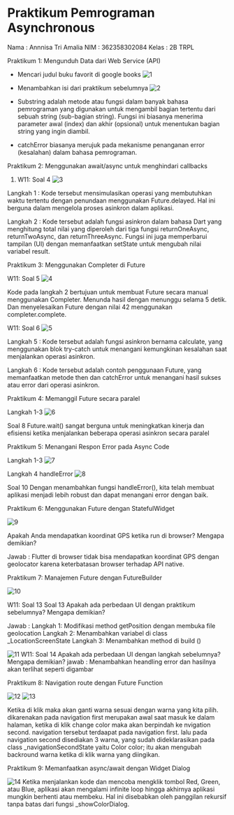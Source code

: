 # Praktikum Pemrograman Asynchronous
Nama    : Annnisa Tri Amalia
NIM     : 362358302084
Kelas   : 2B TRPL

Praktikum 1: Mengunduh Data dari Web Service (API)
- Mencari judul buku favorit di google books
![1](image/1.png)

- Menambahkan isi dari praktikum sebelumnya
![2](image/2.png)
- Substring adalah metode atau fungsi dalam banyak bahasa pemrograman yang digunakan untuk mengambil bagian tertentu dari sebuah string (sub-bagian string). Fungsi ini biasanya menerima parameter awal (index) dan akhir (opsional) untuk menentukan bagian string yang ingin diambil.

- catchError biasanya merujuk pada mekanisme penanganan error (kesalahan) dalam bahasa pemrograman.

Praktikum 2: Menggunakan await/async untuk menghindari callbacks

1. W11: Soal 4
![3](image/3.png)

Langkah 1 :
Kode tersebut mensimulasikan operasi yang membutuhkan waktu tertentu dengan penundaan menggunakan Future.delayed. Hal ini berguna dalam mengelola proses asinkron dalam aplikasi.

Langkah 2 : 
Kode tersebut adalah fungsi asinkron dalam bahasa Dart yang menghitung total nilai yang diperoleh dari tiga fungsi returnOneAsync, returnTwoAsync, dan returnThreeAsync. Fungsi ini juga memperbarui tampilan (UI) dengan memanfaatkan setState untuk mengubah nilai variabel result.

Praktikum 3: Menggunakan Completer di Future

W11: Soal 5
![4](image/4.png)

Kode pada langkah 2 bertujuan untuk membuat Future secara manual menggunakan Completer. Menunda hasil dengan menunggu selama 5 detik. Dan menyelesaikan Future dengan nilai 42 menggunakan completer.complete.

W11: Soal 6
![5](image/5.png)

Langkah 5 :
Kode tersebut adalah fungsi asinkron bernama calculate, yang menggunakan blok try-catch untuk menangani kemungkinan kesalahan saat menjalankan operasi asinkron.

Langkah 6 :
Kode tersebut adalah contoh penggunaan Future, yang memanfaatkan metode then dan catchError untuk menangani hasil sukses atau error dari operasi asinkron.

Praktikum 4: Memanggil Future secara paralel

Langkah 1-3
![6](image/6.png)

Soal 8
Future.wait() sangat berguna untuk meningkatkan kinerja dan efisiensi ketika menjalankan beberapa operasi asinkron secara paralel

Praktikum 5: Menangani Respon Error pada Async Code

Langkah 1-3
![7](image/7.png)

Langkah 4 handleError
![8](image/8.png)

Soal 10
Dengan menambahkan fungsi handleError(), kita telah membuat aplikasi menjadi lebih robust dan dapat menangani error dengan baik.

Praktikum 6: Menggunakan Future dengan StatefulWidget

![9](image/9.png)

Apakah Anda mendapatkan koordinat GPS ketika run di browser? Mengapa demikian?

Jawab : Flutter di browser tidak bisa mendapatkan koordinat GPS dengan geolocator karena keterbatasan browser terhadap API native.

Praktikum 7: Manajemen Future dengan FutureBuilder

![10](image/10.png)

W11: Soal 13
Soal 13
Apakah ada perbedaan UI dengan praktikum sebelumnya? Mengapa demikian?

Jawab : 
Langkah 1: Modifikasi method getPosition dengan membuka file geolocation
Langkah 2: Menambahkan variabel di class _LocationScreenState
Langkah 3: Menambahkan method di build ()

![11](image/11.png)
W11: Soal 14
Apakah ada perbedaan UI dengan langkah sebelumnya? Mengapa demikian?
jawab : Menambahkan heandling error dan hasilnya akan terlihat seperti digambar

Praktikum 8: Navigation route dengan Future Function

![12](image/12.png)
![13](image/13.png)

Ketika di klik maka akan ganti warna sesuai dengan warna yang kita pilih. dikarenakan pada navigation first merupakan awal saat masuk ke dalam halaman, ketika di klik change color maka akan berpindah ke nvigation second. navigation tersebut terdaapat pada navigation first. lalu pada navigation second disediakan 3 warna, yang sudah dideklarasikan pada class _navigationSecondState yaitu Color color; itu akan mengubah backround warna ketika di klik warna yang diingikan.

Praktikum 9: Memanfaatkan async/await dengan Widget Dialog

![14](image/14.png)
Ketika menjalankan kode dan mencoba mengklik tombol Red, Green, atau Blue, aplikasi akan mengalami infinite loop hingga akhirnya aplikasi mungkin berhenti atau membeku. Hal ini disebabkan oleh panggilan rekursif tanpa batas dari fungsi _showColorDialog.